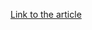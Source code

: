 [Link to the article](https://cybersecuritynews.com/researchers-uncovered-connections-between-lapsus-scattered-spider/)
